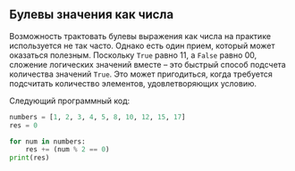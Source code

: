 ## Булевы значения как числа

Возможность трактовать булевы выражения как числа на практике используется не так часто. Однако есть один прием, который может оказаться полезным. Поскольку `True` равно 11, а `False` равно 00, сложение логических значений вместе – это быстрый способ подсчета количества значений `True`. Это может пригодиться, когда требуется подсчитать количество элементов, удовлетворяющих условию.

Следующий программный код:

```python
numbers = [1, 2, 3, 4, 5, 8, 10, 12, 15, 17]
res = 0

for num in numbers:
    res += (num % 2 == 0)
print(res)
```


